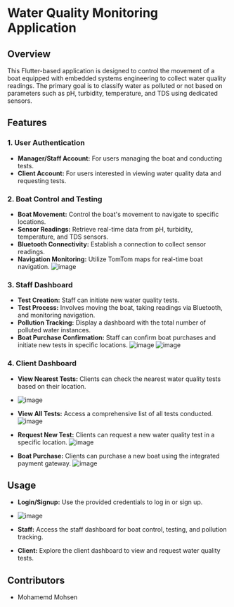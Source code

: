 # Water Quality Monitoring Application

## Overview
This Flutter-based application is designed to control the movement of a boat equipped with embedded systems engineering to collect water quality readings. The primary goal is to classify water as polluted or not based on parameters such as pH, turbidity, temperature, and TDS using dedicated sensors.

## Features

### 1. User Authentication
- **Manager/Staff Account:** For users managing the boat and conducting tests.
- **Client Account:** For users interested in viewing water quality data and requesting tests.

### 2. Boat Control and Testing
- **Boat Movement:** Control the boat's movement to navigate to specific locations.
- **Sensor Readings:** Retrieve real-time data from pH, turbidity, temperature, and TDS sensors.
- **Bluetooth Connectivity:** Establish a connection to collect sensor readings.
- **Navigation Monitoring:** Utilize TomTom maps for real-time boat navigation.
![image](https://github.com/MuhammedMohsen1/graduation_app/assets/93712905/b8b3aafa-6cc4-406d-937b-e4679503a224)
### 3. Staff Dashboard
- **Test Creation:** Staff can initiate new water quality tests.
- **Test Process:** Involves moving the boat, taking readings via Bluetooth, and monitoring navigation.
- **Pollution Tracking:** Display a dashboard with the total number of polluted water instances.
- **Boat Purchase Confirmation:** Staff can confirm boat purchases and initiate new tests in specific locations.
![image](https://github.com/MuhammedMohsen1/graduation_app/blob/main/assets/93712905/3ef8d989-4877-4708-af78-ae4ef26a8e3f)
![image](https://github.com/MuhammedMohsen1/graduation_app/assets/93712905/c7f58744-920a-420e-afed-808e45dfb5ba)
### 4. Client Dashboard
- **View Nearest Tests:** Clients can check the nearest water quality tests based on their location.
- ![image](https://github.com/MuhammedMohsen1/graduation_app/assets/93712905/95836902-ada3-455a-bf3b-98bdc230eb68)
- **View All Tests:** Access a comprehensive list of all tests conducted.
  ![image](https://github.com/MuhammedMohsen1/graduation_app/assets/93712905/71fbb6a1-beed-42f6-ad1b-0a8e4a74072b)

- **Request New Test:** Clients can request a new water quality test in a specific location.
  ![image](https://github.com/MuhammedMohsen1/graduation_app/assets/93712905/901d1013-2b6e-4b1b-82e8-4bfb1799a72a)

- **Boat Purchase:** Clients can purchase a new boat using the integrated payment gateway.
 ![image](https://github.com/MuhammedMohsen1/graduation_app/assets/93712905/c01498fb-791f-4988-8849-00eb2f483db6)



  


## Usage
- **Login/Signup:** Use the provided credentials to log in or sign up.
- ![image](https://github.com/MuhammedMohsen1/graduation_app/assets/93712905/d1351c39-fe69-4fdd-9493-30969505e67c)

- **Staff:** Access the staff dashboard for boat control, testing, and pollution tracking.
- **Client:** Explore the client dashboard to view and request water quality tests.

## Contributors
- Mohamemd Mohsen


